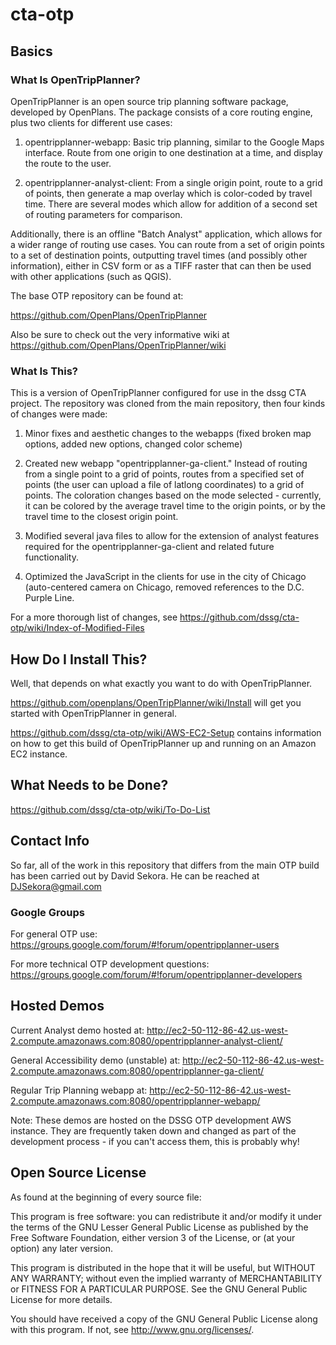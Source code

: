 cta-otp
============

## Basics

### What Is OpenTripPlanner?

OpenTripPlanner is an open source trip planning software package, developed by OpenPlans. The package consists of a core routing engine, plus two clients for different use cases:

1. opentripplanner-webapp: Basic trip planning, similar to the Google Maps interface. Route from one origin to one destination at a time, and display the route to the user.

2. opentripplanner-analyst-client: From a single origin point, route to a grid of points, then generate a map overlay which is color-coded by travel time. There are several modes which allow for addition of a second set of routing parameters for comparison.

Additionally, there is an offline "Batch Analyst" application, which allows for a wider range of routing use cases. You can route from a set of origin points to a set of destination points, outputting travel times (and possibly other information), either in CSV form or as a TIFF raster that can then be used with other applications (such as QGIS).

The base OTP repository can be found at:

https://github.com/OpenPlans/OpenTripPlanner

Also be sure to check out the very informative wiki at https://github.com/OpenPlans/OpenTripPlanner/wiki

### What Is This?

This is a version of OpenTripPlanner configured for use in the dssg CTA project. The repository was cloned from the main repository, then four kinds of changes were made:

1. Minor fixes and aesthetic changes to the webapps (fixed broken map options, added new options, changed color scheme)
 
2. Created new webapp "opentripplanner-ga-client." Instead of routing from a single point to a grid of points, routes from a specified set of points (the user can upload a file of latlong coordinates) to a grid of points. The coloration changes based on the mode selected - currently, it can be colored by the average travel time to the origin points, or by the travel time to the closest origin point.

3. Modified several java files to allow for the extension of analyst features required for the opentripplanner-ga-client and related future functionality.

4. Optimized the JavaScript in the clients for use in the city of Chicago (auto-centered camera on Chicago, removed references to the D.C. Purple Line.

For a more thorough list of changes, see https://github.com/dssg/cta-otp/wiki/Index-of-Modified-Files

## How Do I Install This?

Well, that depends on what exactly you want to do with OpenTripPlanner. 

https://github.com/openplans/OpenTripPlanner/wiki/Install will get you started with OpenTripPlanner in general.

https://github.com/dssg/cta-otp/wiki/AWS-EC2-Setup contains information on how to get this build of OpenTripPlanner up and running on an Amazon EC2 instance.

## What Needs to be Done?

https://github.com/dssg/cta-otp/wiki/To-Do-List

## Contact Info

So far, all of the work in this repository that differs from the main OTP build has been carried out by David Sekora. He can be reached at DJSekora@gmail.com

### Google Groups

For general OTP use: https://groups.google.com/forum/#!forum/opentripplanner-users

For more technical OTP development questions: https://groups.google.com/forum/#!forum/opentripplanner-developers

## Hosted Demos

Current Analyst demo hosted at: http://ec2-50-112-86-42.us-west-2.compute.amazonaws.com:8080/opentripplanner-analyst-client/

General Accessibility demo (unstable) at: http://ec2-50-112-86-42.us-west-2.compute.amazonaws.com:8080/opentripplanner-ga-client/

Regular Trip Planning webapp at: http://ec2-50-112-86-42.us-west-2.compute.amazonaws.com:8080/opentripplanner-webapp/

Note: These demos are hosted on the DSSG OTP development AWS instance. They are frequently taken down and changed as part of the development process - if you can't access them, this is probably why!

## Open Source License

As found at the beginning of every source file:

   This program is free software: you can redistribute it and/or
   modify it under the terms of the GNU Lesser General Public License
   as published by the Free Software Foundation, either version 3 of
   the License, or (at your option) any later version.
   
   This program is distributed in the hope that it will be useful,
   but WITHOUT ANY WARRANTY; without even the implied warranty of
   MERCHANTABILITY or FITNESS FOR A PARTICULAR PURPOSE.  See the
   GNU General Public License for more details.
   
   You should have received a copy of the GNU General Public License
   along with this program.  If not, see <http://www.gnu.org/licenses/>.
